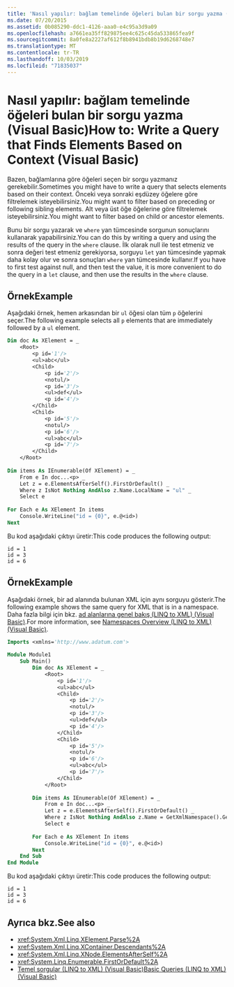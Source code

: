 ```yaml
---
title: 'Nasıl yapılır: bağlam temelinde öğeleri bulan bir sorgu yazma (Visual Basic)'
ms.date: 07/20/2015
ms.assetid: 0b085290-ddc1-4126-aaa0-e4c95a3d9a09
ms.openlocfilehash: a7661ea35ff829875ee4c625c45da533865fea9f
ms.sourcegitcommit: 8a0fe8a2227af612f8b8941bdb8b19d6268748e7
ms.translationtype: MT
ms.contentlocale: tr-TR
ms.lasthandoff: 10/03/2019
ms.locfileid: "71835037"
---
```

# <a name="how-to-write-a-query-that-finds-elements-based-on-context-visual-basic"></a><span data-ttu-id="641e4-102">Nasıl yapılır: bağlam temelinde öğeleri bulan bir sorgu yazma (Visual Basic)</span><span class="sxs-lookup"><span data-stu-id="641e4-102">How to: Write a Query that Finds Elements Based on Context (Visual Basic)</span></span>
<span data-ttu-id="641e4-103">Bazen, bağlamlarına göre öğeleri seçen bir sorgu yazmanız gerekebilir.</span><span class="sxs-lookup"><span data-stu-id="641e4-103">Sometimes you might have to write a query that selects elements based on their context.</span></span> <span data-ttu-id="641e4-104">Önceki veya sonraki eşdüzey öğelere göre filtrelemek isteyebilirsiniz.</span><span class="sxs-lookup"><span data-stu-id="641e4-104">You might want to filter based on preceding or following sibling elements.</span></span> <span data-ttu-id="641e4-105">Alt veya üst öğe öğelerine göre filtrelemek isteyebilirsiniz.</span><span class="sxs-lookup"><span data-stu-id="641e4-105">You might want to filter based on child or ancestor elements.</span></span>  
  
 <span data-ttu-id="641e4-106">Bunu bir sorgu yazarak ve `where` yan tümcesinde sorgunun sonuçlarını kullanarak yapabilirsiniz.</span><span class="sxs-lookup"><span data-stu-id="641e4-106">You can do this by writing a query and using the results of the query in the `where` clause.</span></span> <span data-ttu-id="641e4-107">İlk olarak null ile test etmeniz ve sonra değeri test etmeniz gerekiyorsa, sorguyu `let` yan tümcesinde yapmak daha kolay olur ve sonra sonuçları `where` yan tümcesinde kullanır.</span><span class="sxs-lookup"><span data-stu-id="641e4-107">If you have to first test against null, and then test the value, it is more convenient to do the query in a `let` clause, and then use the results in the `where` clause.</span></span>  
  
## <a name="example"></a><span data-ttu-id="641e4-108">Örnek</span><span class="sxs-lookup"><span data-stu-id="641e4-108">Example</span></span>  
 <span data-ttu-id="641e4-109">Aşağıdaki örnek, hemen arkasından bir `ul` öğesi olan tüm `p` öğelerini seçer.</span><span class="sxs-lookup"><span data-stu-id="641e4-109">The following example selects all `p` elements that are immediately followed by a `ul` element.</span></span>  
  
```vb  
Dim doc As XElement = _  
    <Root>  
        <p id='1'/>  
        <ul>abc</ul>  
        <Child>  
            <p id='2'/>  
            <notul/>  
            <p id='3'/>  
            <ul>def</ul>  
            <p id='4'/>  
        </Child>  
        <Child>  
            <p id='5'/>  
            <notul/>  
            <p id='6'/>  
            <ul>abc</ul>  
            <p id='7'/>  
        </Child>  
    </Root>  
  
Dim items As IEnumerable(Of XElement) = _  
    From e In doc...<p> _  
    Let z = e.ElementsAfterSelf().FirstOrDefault() _  
    Where z IsNot Nothing AndAlso z.Name.LocalName = "ul" _  
    Select e  
  
For Each e As XElement In items  
    Console.WriteLine("id = {0}", e.@<id>)  
Next  
```  
  
 <span data-ttu-id="641e4-110">Bu kod aşağıdaki çıktıyı üretir:</span><span class="sxs-lookup"><span data-stu-id="641e4-110">This code produces the following output:</span></span>  
  
```console  
id = 1  
id = 3  
id = 6  
```  
  
## <a name="example"></a><span data-ttu-id="641e4-111">Örnek</span><span class="sxs-lookup"><span data-stu-id="641e4-111">Example</span></span>  
 <span data-ttu-id="641e4-112">Aşağıdaki örnek, bir ad alanında bulunan XML için aynı sorguyu gösterir.</span><span class="sxs-lookup"><span data-stu-id="641e4-112">The following example shows the same query for XML that is in a namespace.</span></span> <span data-ttu-id="641e4-113">Daha fazla bilgi için bkz. [ad alanlarına genel bakış (LINQ to XML) (Visual Basic)](namespaces-overview-linq-to-xml.md).</span><span class="sxs-lookup"><span data-stu-id="641e4-113">For more information, see [Namespaces Overview (LINQ to XML) (Visual Basic)](namespaces-overview-linq-to-xml.md).</span></span>  
  
```vb  
Imports <xmlns='http://www.adatum.com'>  
  
Module Module1  
    Sub Main()  
        Dim doc As XElement = _  
            <Root>  
                <p id='1'/>  
                <ul>abc</ul>  
                <Child>  
                    <p id='2'/>  
                    <notul/>  
                    <p id='3'/>  
                    <ul>def</ul>  
                    <p id='4'/>  
                </Child>  
                <Child>  
                    <p id='5'/>  
                    <notul/>  
                    <p id='6'/>  
                    <ul>abc</ul>  
                    <p id='7'/>  
                </Child>  
            </Root>  
  
        Dim items As IEnumerable(Of XElement) = _  
            From e In doc...<p> _  
            Let z = e.ElementsAfterSelf().FirstOrDefault() _  
            Where z IsNot Nothing AndAlso z.Name = GetXmlNamespace().GetName("ul") _  
            Select e  
  
        For Each e As XElement In items  
            Console.WriteLine("id = {0}", e.@<id>)  
        Next  
    End Sub  
End Module  
```  
  
 <span data-ttu-id="641e4-114">Bu kod aşağıdaki çıktıyı üretir:</span><span class="sxs-lookup"><span data-stu-id="641e4-114">This code produces the following output:</span></span>  
  
```console  
id = 1  
id = 3  
id = 6  
```  
  
## <a name="see-also"></a><span data-ttu-id="641e4-115">Ayrıca bkz.</span><span class="sxs-lookup"><span data-stu-id="641e4-115">See also</span></span>

- <xref:System.Xml.Linq.XElement.Parse%2A>
- <xref:System.Xml.Linq.XContainer.Descendants%2A>
- <xref:System.Xml.Linq.XNode.ElementsAfterSelf%2A>
- <xref:System.Linq.Enumerable.FirstOrDefault%2A>
- [<span data-ttu-id="641e4-116">Temel sorgular (LINQ to XML) (Visual Basic)</span><span class="sxs-lookup"><span data-stu-id="641e4-116">Basic Queries (LINQ to XML) (Visual Basic)</span></span>](../../../../visual-basic/programming-guide/concepts/linq/basic-queries-linq-to-xml.md)
